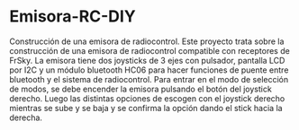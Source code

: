 # Emisora-RC-DIY
Construcción de una emisora de radiocontrol.
Este proyecto trata sobre la construcción de una emisora de radiocontrol compatible con receptores de FrSky.
La emisora tiene dos joysticks de 3 ejes con pulsador, pantalla LCD por I2C y un módulo bluetooth HC06 para hacer funciones de puente entre bluetooth y el sistema de radiocontrol.
Para entrar en el modo de selección de modos, se debe encender la emisora pulsando el botón del joystick derecho. Luego las distintas opciones de escogen con el joystick derecho mientras se sube y se baja y se confirma la opción dando el stick hacia la derecha.
